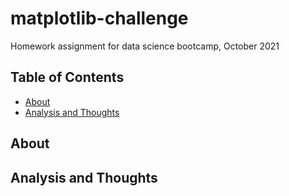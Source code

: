 # matplotlib-challenge
Homework assignment for data science bootcamp, October 2021

## Table of Contents
* [About](#about)
* [Analysis and Thoughts](#analysisandthoughts)

## About

## Analysis and Thoughts
